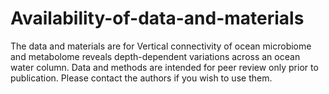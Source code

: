 # Availability-of-data-and-materials
The data and materials are for Vertical connectivity of ocean microbiome and metabolome reveals depth-dependent variations across an ocean water column.
Data and methods are intended for peer review only prior to publication. Please contact the authors if you wish to use them.
